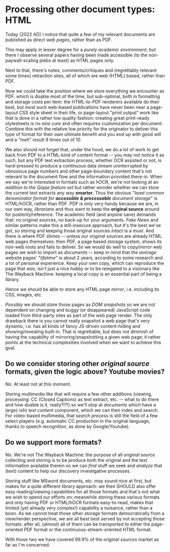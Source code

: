 # Processing other document types: HTML

Today (2022 AD) I notice that quite a few of my relevant documents are published as *direct web pages*, rather than as PDF. 

This may apply in lesser degree for a *purely academic environment*, but there I observe several papers having been made accessible (to the non-paywall-scaling plebs at least) as HTML pages only.

Next to that, there's notes, comments/critiques and (regrettably relevant some times) retraction sites, all of which are web (HTML) based, rather than PDF.

Now we could take the position where we store everything we encounter as PDF, which is doable most of the time, but sub-optimal, both in formatting and storage costs per item: the HTML-to-PDF renderers available do their best, but most such web-based publications have never been near a page-layout CSS style sheet in their life, or page-layout "print output" work like that is done in a rather low quality fashion: creating great print-ready stylesheets is no *sine cure* and often requires customization per document. Combine this with the relative low priority for the originator to deliver this type of format for their own ultimate benefit and you end up with good will and a "*meh*" result 9 times out of 10.

We also should not forget that, under the hood, we do a lot of work to get back from PDF to a HTML-kind of content format -- you may not notice it as such, but any PDF text extraction process, whether OCR assisted or not, is hard-pressed to produce a continuous data stream uninterrupted by obnoxious page numbers and other page-boundary content that's not relevant to the document flow and the information provided there-in. When we say we're interested in formats such as hOCR, we're not looking at an *addition to the Qiqqa feature set* but rather wonder whether we can store the current text extracts any way **smarter**. Thus the obvious "*least common denominator format for **accessible & processable** document storage*" is HTML/hOCR, rather than PDF. PDF is only very handy because we are, in our own way, *librarians* and thus want to keep the **original source** around for posterity/reference. The academic field (and anyone sane) demands that: no original sources, no back-up for your arguments. *Fake News* and similar patterns make this a still-insecure approach, but it's the best we've got, so storing and keeping those original sources *intact* is a *must*. And there is where PDF shines -- unless our *original sources* are already HTML web pages themselves: then PDF, a page based storage system, shows its non-web roots and fails to deliver. So we would do well to copy/*mirror* web pages we wish to import as *documents* -- keep in mind that the *average* website pages' "*lifetime*" is about 2 years, according to some research and a lot of personal experience. Keep your own copy, which can reproduce the page that *was*, isn't just a nice *hobby* or to be relegated to a visionary like The Wayback Machine: keeping a local copy is an essential part of being a library.

Hence we should be able to store any HTML page *mirror*, i.e. including its CSS, images, etc. 

*Possibly* we should store those pages as *DOM snapshots* so we are not dependent on changing and buggy (or disappeared) JavaScript code loaded from third-party sites as part of the web page render. The only drawback there is you cannot really snapshot a web page that's very dynamic, i.e. has all kinds of fancy JS-driven content-hiding and showing/revealing built-in. That is regrettable, but does not diminish of having the capability of mirroring/snapshotting a given web page; it rather points at the technical complexities involved when we want to achieve this goal.

## Do we consider storing other *original source* formats, given the logic above? Youtube movies?

No. At least not at this moment.

Storing *multimedia* like that will require a few other additions (viewing, processing: CC (Closed Captions) as text extract, etc. -- what to do there and how doable is it, really?!?!) so we'll stop at *documents* which have a large(-ish) *text content* component, which we can then index and search. For video-based multimedia, that *search process* is still the field of a few select players (e.g. automatic CC production in the original language, thanks to speech recognition, as done by Google/Youtube).

## Do we support more formats?

No. We're not The Wayback Machine: the purpose of all *original source* collecting and storing is to be produce both the original and the text information available therein so we can *find* stuff we seek and *analyze* that (text) content to help our discovery investigative processes.

Storing stuff like MSword documents, etc. may sound nice at first, but makes for a quite different library approach: we then SHOULD also offer easy reading/viewing capabilities for all those formats and that's not what we wish to spend our efforts on; meanwhile storing these various formats and only having PDF or HTML/hOCR formats easy-to-read, makes that limited (yet already very complex!) capability a nuisance, rather than a boon. As we cannot treat those other storage formats democratically from a view/render perspective, we are all best best served by not accepting those formats: after all, (almost) all of them can be transported to either the page-oriented PDF format or the continuous-stream-oriented HTML format.

With those two we have covered 99.9% of the *original sources* market as far as I'm concerned.

